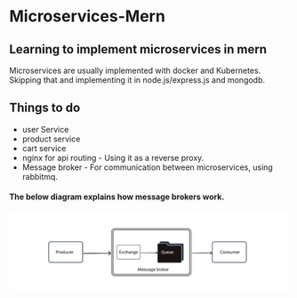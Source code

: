 # Microservices-Mern

## Learning to implement microservices in mern

Microservices are usually implemented with docker and Kubernetes.
Skipping that and implementing it in node.js/express.js and mongodb.

## Things to do

* user Service
* product service
* cart service
* nginx for api routing - Using it as a reverse proxy.
* Message broker - For communication between microservices, using rabbitmq.

#### The below diagram explains how message brokers work.

![1693663975068](image/README/1693663975068.png)
